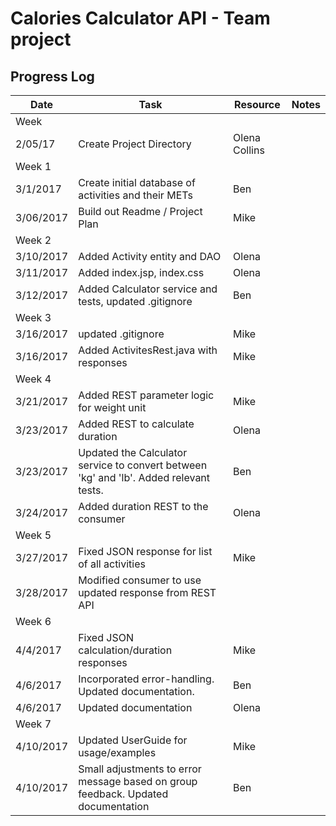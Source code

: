 # Calories Calculator API - Team project
## Progress Log

| Date | Task | Resource | Notes|
|------|------|-------|------|
|Week||||
| 2/05/17| Create Project Directory|Olena Collins  | |
|Week 1||||
| 3/1/2017 | Create initial database of activities and their METs | Ben | |
| 3/06/2017 | Build out Readme / Project Plan | Mike | |
|Week 2||||
|3/10/2017|Added Activity entity and DAO|Olena||
|3/11/2017|Added index.jsp, index.css|Olena||
|3/12/2017|Added Calculator service and tests, updated .gitignore|Ben||
|Week 3||||
|3/16/2017|updated .gitignore|Mike||
|3/16/2017|Added ActivitesRest.java with responses|Mike||
|Week 4 ||||
|3/21/2017|Added REST parameter logic for weight unit|Mike||
|3/23/2017|Added REST to calculate duration|Olena|||
|3/23/2017|Updated the Calculator service to convert between 'kg' and 'lb'. Added relevant tests.|Ben||
|3/24/2017|Added duration REST to the consumer|Olena|||
|Week 5 ||||
|3/27/2017|Fixed JSON response for list of all activities|Mike||
|3/28/2017|Modified consumer to use updated response from REST API||||
|Week 6 ||||
|4/4/2017| Fixed JSON calculation/duration responses|Mike||
|4/6/2017|Incorporated error-handling. Updated documentation.|Ben||
|4/6/2017|Updated documentation|Olena|||
|Week 7 ||||
|4/10/2017| Updated UserGuide for usage/examples|Mike||
|4/10/2017|Small adjustments to error message based on group feedback. Updated documentation|Ben||
